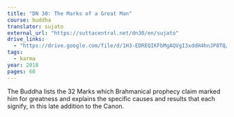 ```yaml
---
title: "DN 30: The Marks of a Great Man"
course: buddha
translator: sujato
external_url: "https://suttacentral.net/dn30/en/sujato"
drive_links:
  - "https://drive.google.com/file/d/1H3-EDREQIKFbMgAQVgI3xddH4hnJP8TQ/view?usp=drivesdk"
tags:
  - karma
year: 2018
pages: 60
---
```


The Buddha lists the 32 Marks which Brahmanical prophecy claim marked him for greatness and explains the specific causes and results that each signify, in this late addition to the Canon.


